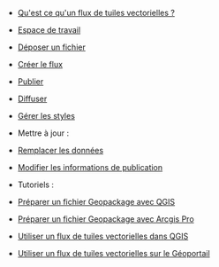 
- [Qu'est ce qu'un flux de tuiles vectorielles ?](/)

- [Espace de travail](workspace.md)

- [Déposer un fichier](upload.md)
- [Créer le flux](generate.md)
- [Publier](publish.md)
- [Diffuser](broadcast.md)
- [Gérer les styles](style.md)



- Mettre à jour :
- [Remplacer les données](replace-data.md)
- [Modifier les informations de publication](modify-metadata.md)


- Tutoriels :
- [Préparer un fichier Geopackage avec QGIS](tutos/gpkg-qgis.md)
- [Préparer un fichier Geopackage avec Arcgis Pro](tutos/gpkg-arcgis.md)
- [Utiliser un flux de tuiles vectorielles dans QGIS](tutos/vectortiles-in-qgis.md)
- [Utiliser un flux de tuiles vectorielles sur le Géoportail](tutos/vectortiles-in-geoportail.md)

